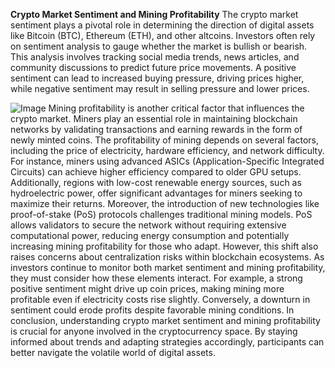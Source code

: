 **Crypto Market Sentiment and Mining Profitability**
The crypto market sentiment plays a pivotal role in determining the direction of digital assets like Bitcoin (BTC), Ethereum (ETH), and other altcoins. Investors often rely on sentiment analysis to gauge whether the market is bullish or bearish. This analysis involves tracking social media trends, news articles, and community discussions to predict future price movements. A positive sentiment can lead to increased buying pressure, driving prices higher, while negative sentiment may result in selling pressure and lower prices.

![Image](https://github.com/user-attachments/assets/4a25d116-2220-4385-b08e-f287af8fcbc4)
Mining profitability is another critical factor that influences the crypto market. Miners play an essential role in maintaining blockchain networks by validating transactions and earning rewards in the form of newly minted coins. The profitability of mining depends on several factors, including the price of electricity, hardware efficiency, and network difficulty. For instance, miners using advanced ASICs (Application-Specific Integrated Circuits) can achieve higher efficiency compared to older GPU setups. Additionally, regions with low-cost renewable energy sources, such as hydroelectric power, offer significant advantages for miners seeking to maximize their returns.
Moreover, the introduction of new technologies like proof-of-stake (PoS) protocols challenges traditional mining models. PoS allows validators to secure the network without requiring extensive computational power, reducing energy consumption and potentially increasing mining profitability for those who adapt. However, this shift also raises concerns about centralization risks within blockchain ecosystems.
As investors continue to monitor both market sentiment and mining profitability, they must consider how these elements interact. For example, a strong positive sentiment might drive up coin prices, making mining more profitable even if electricity costs rise slightly. Conversely, a downturn in sentiment could erode profits despite favorable mining conditions.
In conclusion, understanding crypto market sentiment and mining profitability is crucial for anyone involved in the cryptocurrency space. By staying informed about trends and adapting strategies accordingly, participants can better navigate the volatile world of digital assets.
